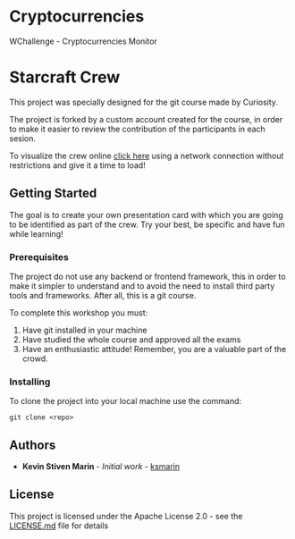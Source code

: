 # Cryptocurrencies
WChallenge - Cryptocurrencies Monitor

# Starcraft Crew

This project was specially designed for the git course made by Curiosity.

The project is forked by a custom account created for the course, in order to make it easier to review the contribution of the participants in each sesion.

To visualize the crew online [click here](https://htmlpreview.github.io/?https://github.com/ksmarin/starcraft-crew/blob/master/index.html) using a network connection without restrictions and give it a time to load!

## Getting Started

The goal is to create your own presentation card with which you are going to be identified as part of the crew.  Try your best, be specific and have fun while learning!

### Prerequisites

The project do not use any backend or frontend framework, this in order to make it simpler to understand and to avoid the need to install third party tools and frameworks. After all, this is a git course.  

To complete this workshop you must:

1. Have git installed in your machine
2. Have studied the whole course and approved all the exams
3. Have an enthusiastic attitude! Remember, you are a valuable part of the crowd.

### Installing

To clone the project into your local machine use the command:

```
git clone <repo>
```

## Authors

* **Kevin Stiven Marin** - *Initial work* - [ksmarin](https://github.com/ksmarin/Cryptocurrencies)

## License

This project is licensed under the Apache License 2.0 - see the [LICENSE.md](LICENSE.md) file for details
